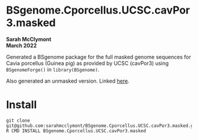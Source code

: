# BSgenome.Cporcellus.UCSC.cavPor3.masked
**Sarah McClymont**  
**March 2022** 

Generated a BSgenome package for the full masked genome sequences for Cavia porcellus (Guinea pig) as provided by UCSC (cavPor3) using `BSgenomeForge()` in `library(BSgenome)`. 

Also generated an unmasked version. Linked [here](https://github.com/sarahmcclymont/BSgenome.Cporcellus.UCSC.cavPor3). 

# Install 
``` Shell
git clone git@github.com:sarahmcclymont/BSgenome.Cporcellus.UCSC.cavPor3.masked.git  
R CMD INSTALL BSgenome.Cporcellus.UCSC.cavPor3.masked
```
